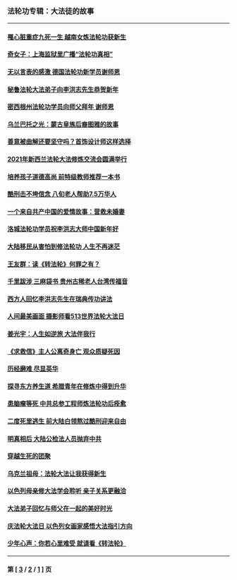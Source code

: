 ### 法轮功专辑：大法徒的故事
---
#### [罹心脏重症九死一生 越南女炼法轮功获新生](../../pages/nf1147481/n13732766.md?07240430) 
#### [奇女子：上海监狱里广播“法轮功真相”](../../pages/nf1147481/n13726443.md?07240430) 
#### [无以言表的感激 德国法轮功新学员谢师恩](../../pages/nf1147481/n13543790.md?07240430) 
#### [秘鲁法轮大法弟子向李洪志先生恭贺新年](../../pages/nf1147481/n13540182.md?07240430) 
#### [密西根州法轮功学员向师父拜年 谢师恩](../../pages/nf1147481/n13538183.md?07240430) 
#### [乌兰巴托之光：蒙古皇族后裔图雅的故事](../../pages/nf1147481/n13155759.md?07240430) 
#### [善意被曲解还要坚守吗？首饰设计师这样选择](../../pages/nf1147481/n13077575.md?07240430) 
#### [2021年新西兰法轮大法修炼交流会圆满举行](../../pages/nf1147481/n13033149.md?07240430) 
#### [培养孩子道德高尚 前特级教师推荐一本书](../../pages/nf1147481/n12938640.md?07240430) 
#### [酷刑击不垮信念 八旬老人帮助7.5万华人](../../pages/nf1147481/n12880712.md?07240430) 
#### [一个来自共产中国的爱情故事：营救未婚妻](../../pages/nf1147481/n12778386.md?07240430) 
#### [洛城法轮功学员祝李洪志大师中国新年好](../../pages/nf1147481/n12724685.md?07240430) 
#### [大陆移民从害怕到修法轮功 人生不再迷茫](../../pages/nf1147481/n12414325.md?07240430) 
#### [王友群：读《转法轮》何罪之有？](../../pages/nf1147481/n12408647.md?07240430) 
#### [千里跋涉 三麻袋书 贵州古稀老人台湾传福音](../../pages/nf1147481/n12198750.md?07240430) 
#### [西方人回忆李洪志先生在瑞典传功讲法](../../pages/nf1147481/n12099607.md?07240430) 
#### [人间最美画面 摄影师看513世界法轮大法日](../../pages/nf1147481/n12094118.md?07240430) 
#### [姜光宇：人生如逆旅 大法伴我行](../../pages/nf1147481/n12088664.md?07240430) 
#### [《求救信》主人公离奇身亡 观众质疑死因](../../pages/nf1147481/n11845215.md?07240430) 
#### [历经磨难 尽显英华](../../pages/nf1147481/n11723297.md?07240430) 
#### [探寻东方养生道 希腊青年在修炼中得到升华](../../pages/nf1147481/n11494502.md?07240430) 
#### [患脑瘤等死 中共总参工程师炼法轮功后痊愈](../../pages/nf1147481/n11466682.md?07240430) 
#### [二度死里逃生 前大陆白领熬过酷刑迎来自由](../../pages/nf1147481/n11368594.md?07240430) 
#### [明真相后 大陆公检法人员抛弃中共](../../pages/nf1147481/n11358618.md?07240430) 
#### [穿越生死的团聚](../../pages/nf1147481/n11258922.md?07240430) 
#### [乌克兰祖母：法轮大法让我获得新生](../../pages/nf1147481/n11269457.md?07240430) 
#### [以色列母亲修大法学会聆听 亲子关系更融洽](../../pages/nf1147481/n11268195.md?07240430) 
#### [大法弟子回忆与师父在一起的美好时光](../../pages/nf1147481/n11267759.md?07240430) 
#### [庆法轮大法日 以色列女画家感悟大法指引方向](../../pages/nf1147481/n11267735.md?07240430) 
#### [少年心声：你若心里难受 就请看《转法轮》](../../pages/nf1147481/n11267496.md?07240430) 

---
#### 第 [ [3](./3.md?07240430) / [2](./2.md?07240430) / [1](./1.md?07240430) ] 页
